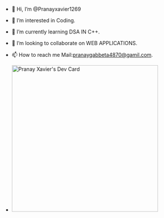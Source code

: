 - 👋 Hi, I’m @Pranayxavier1269
- 👀 I’m interested in Coding.
- 🌱 I’m currently learning DSA IN C++.
- 💞️ I’m looking to collaborate on WEB APPLICATIONS.
- 📫 How to reach me Mail:pranaygabbeta4870@gamil.com.

- <a href="https://app.daily.dev/xavier1416"><img src="https://api.daily.dev/devcards/6928f5fa226247f5856ae62794acf665.png?r=819" width="400" alt="Pranay Xavier's Dev Card"/></a>

<!---
Pranayxavier1269/Pranayxavier1269 is a ✨ special ✨ repository because its `README.md` (this file) appears on your GitHub profile.
You can click the Preview link to take a look at your changes.
--->
